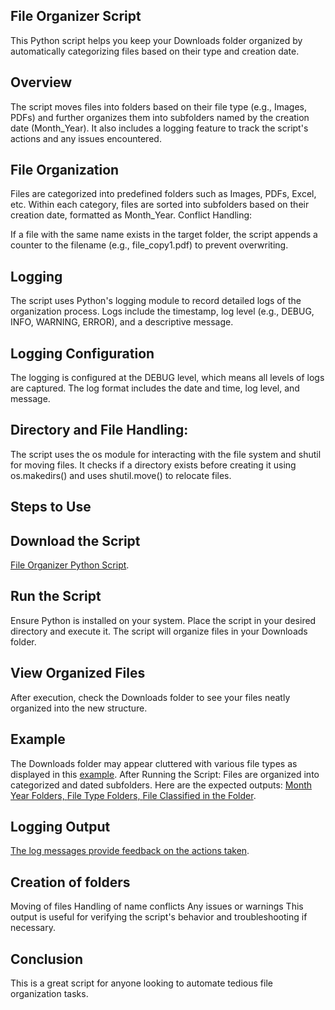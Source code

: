 ## File Organizer Script
This Python script helps you keep your Downloads folder organized by automatically categorizing files based on their type and creation date.

## Overview
The script moves files into folders based on their file type (e.g., Images, PDFs) and further organizes them into subfolders named by the creation date (Month_Year). It also includes a logging feature to track the script's actions and any issues encountered.

## File Organization
Files are categorized into predefined folders such as Images, PDFs, Excel, etc.
Within each category, files are sorted into subfolders based on their creation date, formatted as Month_Year.
Conflict Handling:

If a file with the same name exists in the target folder, the script appends a counter to the filename (e.g., file_copy1.pdf) to prevent overwriting.

## Logging
The script uses Python's logging module to record detailed logs of the organization process.
Logs include the timestamp, log level (e.g., DEBUG, INFO, WARNING, ERROR), and a descriptive message.

## Logging Configuration
The logging is configured at the DEBUG level, which means all levels of logs are captured.
The log format includes the date and time, log level, and message.

## Directory and File Handling:
The script uses the os module for interacting with the file system and shutil for moving files.
It checks if a directory exists before creating it using os.makedirs() and uses shutil.move() to relocate files.

## Steps to Use
## Download the Script
[File Organizer Python Script](https://github.com/catliugit/organizing_desktop_files/blob/main/src/organizing_files.py).

## Run the Script
Ensure Python is installed on your system.
Place the script in your desired directory and execute it. The script will organize files in your Downloads folder.

## View Organized Files
After execution, check the Downloads folder to see your files neatly organized into the new structure.

## Example
The Downloads folder may appear cluttered with various file types as displayed in this [example](https://github.com/catliugit/organizing_desktop_files/blob/main/Before_Script_Run.PNG).
After Running the Script: Files are organized into categorized and dated subfolders. Here are the expected outputs:
[Month Year Folders, ](https://github.com/catliugit/organizing_desktop_files/blob/main/After_Script_Run_Month_Year_Folders.PNG)
[File Type Folders, ](https://github.com/catliugit/organizing_desktop_files/blob/main/After_Script_Run_File_Type_Folders.PNG)
[File Classified in the Folder](https://github.com/catliugit/organizing_desktop_files/blob/main/After_Script_Run_File_Organized.PNG).

## Logging Output
[The log messages provide feedback on the actions taken](https://github.com/catliugit/organizing_desktop_files/blob/main/After_Script_Run_Log_Message.PNG).

## Creation of folders
Moving of files
Handling of name conflicts
Any issues or warnings
This output is useful for verifying the script's behavior and troubleshooting if necessary.

## Conclusion
This is a great script for anyone looking to automate tedious file organization tasks.


